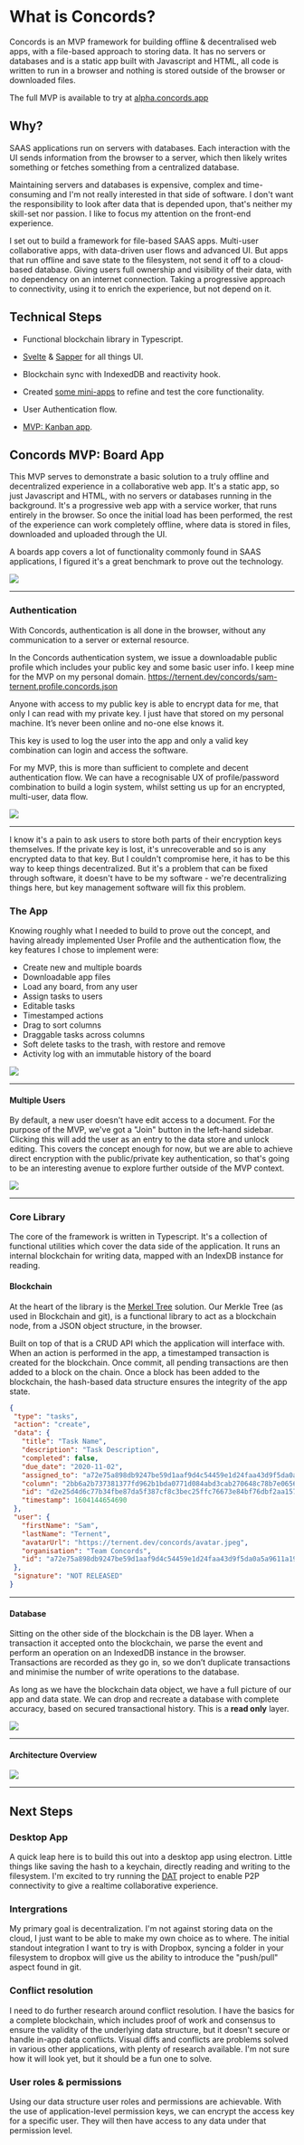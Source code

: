 # What is Concords?

Concords is an MVP framework for building offline & decentralised web apps, with a file-based approach to storing data. It has no servers or databases and is a static app built with Javascript and HTML, all code is written to run in a browser and nothing is stored outside of the browser or downloaded files.

The full MVP is available to try at [alpha.concords.app](https://alpha.concords.app)

## Why?

SAAS applications run on servers with databases. Each interaction with the UI sends information from the browser to a server, which then likely writes something or fetches something from a centralized database.

Maintaining servers and databases is expensive, complex and time-consuming and I'm not really interested in that side of software. I don't want the responsibility to look after data that is depended upon, that's neither my skill-set nor passion. I like to focus my attention on the front-end experience.

I set out to build a framework for file-based SAAS apps. Multi-user collaborative apps, with data-driven user flows and advanced UI. But apps that run offline and save state to the filesystem, not send it off to a cloud-based database. Giving users full ownership and visibility of their data, with no dependency on an internet connection. Taking a progressive approach to connectivity, using it to enrich the experience, but not depend on it.

## Technical Steps

- Functional blockchain library in Typescript.

- [Svelte](https://svelte.dev/) & [Sapper](https://sapper.svelte.dev/) for all things UI.

- Blockchain sync with IndexedDB and reactivity hook.

- Created [some mini-apps](https://1.0.0.concords.app/) to refine and test the core functionality.

- User Authentication flow.

- [MVP: Kanban app](https://alpha.concords.app).


## Concords MVP: Board App

This MVP serves to demonstrate a basic solution to a truly offline and decentralized experience in a collaborative web app.
It's a static app, so just Javascript and HTML, with no servers or databases running in the background. It's a progressive web app with a service worker, that runs entirely in the browser. So once the initial load has been performed, the rest of the experience can work completely offline, where data is stored in files, downloaded and uploaded through the UI.

A boards app covers a lot of functionality commonly found in SAAS applications, I figured it's a great benchmark to prove out the technology.

![](../flows/add-task.gif)

---

### Authentication

With Concords, authentication is all done in the browser, without any communication to a server or external resource.

In the Concords authentication system, we issue a downloadable public profile which includes your public key and some basic user info. I keep mine for the MVP on my personal domain. https://ternent.dev/concords/sam-ternent.profile.concords.json

Anyone with access to my public key is able to encrypt data for me, that only I can read with my private key. I just have that stored on my personal machine. It’s never been online and no-one else knows it.

This key is used to log the user into the app and only a valid key combination can login and access the software.

For my MVP, this is more than sufficient to complete and decent authentication flow. We can have a recognisable UX of profile/password combination to build a login system, whilst setting us up for an encrypted, multi-user, data flow.

![](../flows/signup.gif?raw=true)

---

I know it's a pain to ask users to store both parts of their encryption keys themselves. If the private key is lost, it's unrecoverable and so is any encrypted data to that key. But I couldn't compromise here, it has to be this way to keep things decentralized. But it's a problem that can be fixed through software, it doesn't have to be my software - we're decentralizing things here, but key management software will fix this problem.

### The App

Knowing roughly what I needed to build to prove out the concept, and having already implemented User Profile and the authentication flow, the key features I chose to implement were:

- Create new and multiple boards
- Downloadable app files
- Load any board, from any user
- Assign tasks to users
- Editable tasks
- Timestamped actions
- Drag to sort columns
- Draggable tasks across columns
- Soft delete tasks to the trash, with restore and remove
- Activity log with an immutable history of the board

![](../flows/create-board.gif)

---

#### Multiple Users

By default, a new user doesn't have edit access to a document. For the purpose of the MVP, we've got a "Join" button in the left-hand sidebar. Clicking this will add the user as an entry to the data store and unlock editing. This covers the concept enough for now, but we are able to achieve direct encryption with the public/private key authentication, so that's going to be an interesting avenue to explore further outside of the MVP context.

![](../flows/third-user.gif?raw=true)

---

### Core Library
The core of the framework is written in Typescript. It's a collection of functional utilities which cover the data side of the application. It runs an internal blockchain for writing data, mapped with an IndexDB instance for reading.

#### Blockchain
At the heart of the library is the [Merkel Tree](https://hackernoon.com/merkle-tree-what-is-it-and-why-use-it-8m2a63xjd) solution. Our Merkle Tree (as used in Blockchain and git), is a functional library to act as a blockchain node, from a JSON object structure, in the browser.

Built on top of that is a CRUD API which the application will interface with. When an action is performed in the app, a timestamped transaction is created for the blockchain. Once commit, all pending transactions are then added to a block on the chain. Once a block has been added to the blockchain, the hash-based data structure ensures the integrity of the app state.

```json
{
 "type": "tasks",
 "action": "create",
 "data": {
   "title": "Task Name",
   "description": "Task Description",
   "completed": false,
   "due_date": "2020-11-02",
   "assigned_to": "a72e75a898db9247be59d1aaf9d4c54459e1d24faa43d9f5da0a5a9611a19eb",
   "column": "2bb6a2b737381377fd962b1bda0771d084abd3cab270648c78b7e06566e6b5",
   "id": "d2e25d4d6c77b34fbe87da5f387cf8c3bec25ffc76673e84bf76dbf2aa15754f",
   "timestamp": 1604144654690
 },
 "user": {
   "firstName": "Sam",
   "lastName": "Ternent",
   "avatarUrl": "https://ternent.dev/concords/avatar.jpeg",
   "organisation": "Team Concords",
   "id": "a72e75a898db9247be59d1aaf9d4c54459e1d24faa43d9f5da0a5a9611a19eb"
 },
 "signature": "NOT RELEASED"
}
```
---

#### Database

Sitting on the other side of the blockchain is the DB layer. When a transaction it accepted onto the blockchain, we parse the event and perform an operation on an IndexedDB instance in the browser. Transactions are recorded as they go in, so we don’t duplicate transactions and minimise the number of write operations to the database.

As long as we have the blockchain data object, we have a full picture of our app and data state. We can drop and recreate a database with complete accuracy, based on secured transactional history. This is a __read only__ layer.

![](../flows/recreate-db.gif?raw=true)

---

#### Architecture Overview

![](../architecture.svg)

---

## Next Steps

### Desktop App

A quick leap here is to build this out into a desktop app using electron. Little things like saving the hash to a keychain, directly reading and writing to the filesystem. I'm excited to try running the [DAT](https://dat.foundation) project to enable P2P connectivity to give a realtime collaborative experience.

### Intergrations

My primary goal is decentralization. I'm not against storing data on the cloud, I just want to be able to make my own choice as to where. The initial standout integration I want to try is with Dropbox, syncing a folder in your filesystem to dropbox will give us the ability to introduce the "push/pull" aspect found in git.

### Conflict resolution

I need to do further research around conflict resolution. I have the basics for a complete blockchain, which includes proof of work and consensus to ensure the validity of the underlying data structure, but it doesn't secure or handle in-app data conflicts. Visual diffs and conflicts are problems solved in various other applications, with plenty of research available. I'm not sure how it will look yet, but it should be a fun one to solve.

### User roles & permissions

Using our data structure user roles and permissions are achievable. With the use of application-level permission keys, we can encrypt the access key for a specific user. They will then have access to any data under that permission level.
